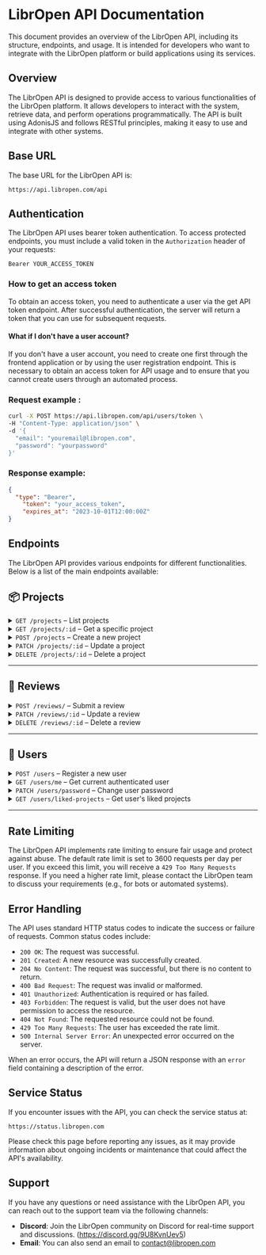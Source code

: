 # LibrOpen API Documentation


This document provides an overview of the LibrOpen API, including its structure, endpoints, and usage.
It is intended for developers who want to integrate with the LibrOpen platform or build applications using its services.


## Overview
The LibrOpen API is designed to provide access to various functionalities of the LibrOpen platform.
It allows developers to interact with the system, retrieve data, and perform operations programmatically.
The API is built using AdonisJS and follows RESTful principles, making it easy to use and integrate with other systems.

## Base URL
The base URL for the LibrOpen API is:
```
https://api.libropen.com/api
```

## Authentication
The LibrOpen API uses bearer token authentication.
To access protected endpoints, you must include a valid token in the `Authorization` header of your requests:
```Authorization
Bearer YOUR_ACCESS_TOKEN
```

### How to get an access token

To obtain an access token, you need to authenticate a user via the get API token endpoint. After successful authentication, the server will return a token that you can use for subsequent requests.

#### What if I don't have a user account?

If you don't have a user account, you need to create one first through the frontend application or by using the user registration endpoint. This is necessary to obtain an access token for API usage and to ensure that you cannot create users through an automated process.

### Request example :

```bash
curl -X POST https://api.libropen.com/api/users/token \
-H "Content-Type: application/json" \
-d '{
  "email": "youremail@libropen.com",
  "password": "yourpassword"
}'
```
### Response example:
```json
{
  "type": "Bearer",
    "token": "your_access_token",
    "expires_at": "2023-10-01T12:00:00Z"
}
```

## Endpoints
The LibrOpen API provides various endpoints for different functionalities. Below is a list of the main endpoints available:

## 📦 Projects

<details>
<summary><code>GET /projects</code> – List projects</summary>

```bash
curl -X GET "https://api.libropen.com/api/projects?verificationStatus=approved&limit=0&categoryId=2"
```

</details>

<details>
<summary><code>GET /projects/:id</code> – Get a specific project</summary>

```bash
curl -X GET https://api.libropen.com/api/projects/3
```

</details>

<details>
<summary><code>POST /projects</code> – Create a new project</summary>

```bash
curl -X POST https://api.libropen.com/api/projects \
-H "Content-Type: application/json" \
-d '{
  "name": "My Intra",
  "description": "Epitech mobile app",
  "tags": "open-source, web, javascript",
  "gitLink": "https://github.com/user/project",
  "showcaseUrl": "https://project.com",
  "categories": [1]
}'
```

</details>

<details>
<summary><code>PATCH /projects/:id</code> – Update a project</summary>

```bash
curl -X PATCH https://api.libropen.com/api/projects/2 \
-H "Content-Type: application/json" \
-d '{ "name": "Updated Project Name" }'
```

</details>

<details>
<summary><code>DELETE /projects/:id</code> – Delete a project</summary>

```bash
curl -X DELETE https://api.libropen.com/api/projects/1
```

</details>

---

## 📝 Reviews

<details>
<summary><code>POST /reviews/</code> – Submit a review</summary>

```bash
curl -X POST https://api.libropen.com/api/reviews/ \
-H "Authorization: Bearer YOUR_ACCESS_TOKEN" \
-H "Content-Type: application/json" \
-d '{
  "title": "Great project!",
  "body": "Very useful.",
  "rating": 5,
  "projectId": 2
}'
```

</details>

<details>
<summary><code>PATCH /reviews/:id</code> – Update a review</summary>

```bash
curl -X PATCH https://api.libropen.com/api/reviews/123 \
-H "Authorization: Bearer YOUR_ACCESS_TOKEN" \
-H "Content-Type: application/json" \
-d '{ "rating": 3 }'
```

</details>

<details>
<summary><code>DELETE /reviews/:id</code> – Delete a review</summary>

```bash
curl -X DELETE https://api.libropen.com/api/reviews/123 \
-H "Authorization: Bearer YOUR_ACCESS_TOKEN"
```

</details>

---

## 👤 Users

<details>
<summary><code>POST /users</code> – Register a new user</summary>

```bash
curl -X POST https://api.libropen.com/api/users \
-H "Content-Type: application/json" \
-d '{
  "fullName": "Martin",
  "username": "Mxrtin",
  "email": "martin@example.com",
  "password": "Test1234",
  "password_confirmation": "Test1234"
}'
```

</details>

<details>
<summary><code>GET /users/me</code> – Get current authenticated user</summary>

```bash
curl -X GET https://api.libropen.com/api/users/me \
-H "Authorization: Bearer YOUR_ACCESS_TOKEN"
```

</details>

<details>
<summary><code>PATCH /users/password</code> – Change user password</summary>

```bash
curl -X PATCH https://api.libropen.com/api/users/password \
-H "Content-Type: application/json" \
-d '{
  "email": "user@example.com",
  "oldPassword": "oldpass",
  "newPassword": "newpass",
  "newPassword_confirmation": "newpass"
}'
```

</details>

<details>
<summary><code>GET /users/liked-projects</code> – Get user's liked projects</summary>

```bash
curl -X GET https://api.libropen.com/api/users/liked-projects \
-H "Authorization: Bearer YOUR_ACCESS_TOKEN"
```

</details>

---

## Rate Limiting

The LibrOpen API implements rate limiting to ensure fair usage and protect against abuse.
The default rate limit is set to 3600 requests per day per user.
If you exceed this limit, you will receive a `429 Too Many Requests` response.
If you need a higher rate limit, please contact the LibrOpen team to discuss your requirements (e.g., for bots or automated systems).

## Error Handling

The API uses standard HTTP status codes to indicate the success or failure of requests. Common status codes include:
- `200 OK`: The request was successful.
- `201 Created`: A new resource was successfully created.
- `204 No Content`: The request was successful, but there is no content to return.
- `400 Bad Request`: The request was invalid or malformed.
- `401 Unauthorized`: Authentication is required or has failed.
- `403 Forbidden`: The request is valid, but the user does not have permission to access the resource.
- `404 Not Found`: The requested resource could not be found.
- `429 Too Many Requests`: The user has exceeded the rate limit.
- `500 Internal Server Error`: An unexpected error occurred on the server.

When an error occurs, the API will return a JSON response with an `error` field containing a description of the error.


## Service Status

If you encounter issues with the API, you can check the service status at:
```
https://status.libropen.com
```

Please check this page before reporting any issues, as it may provide information about ongoing incidents or maintenance that could affect the API's availability.

## Support

If you have any questions or need assistance with the LibrOpen API, you can reach out to the support team via the following channels:
- **Discord**: Join the LibrOpen community on Discord for real-time support and discussions.  (https://discord.gg/9U8KvnUev5)
- **Email**: You can also send an email to contact@libropen.com
